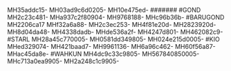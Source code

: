 MH35addc15-
MH03ad9c6d0205-
MH10e475ed-
#######
#GOND
MH2c23c481-
MHa937c2f80904-
MH9768188-
MHc96b36b-
#BARUGOND
MH2206ca17
MHf32a6a88-
MH2c3ec253-
MH4f81e20d-
MH2823920d-
MH8d04da48-
MH4338dadb-
MHde536a2f-
MH4247d801-
MH462082c9-
#STARL
MH28a45c770005-
MH0581dd349805-
MH024e215d0005-
#KIO
MHed329074-
MH421baad7-
MH9961136-
MH6a96c462-
MH60f56a87-
MHac45da8e-
#WAHKUN
MH4dc9c33c9805-
MH567840850005-
MHc713a0ea9905-
MH2a248c1c9905-